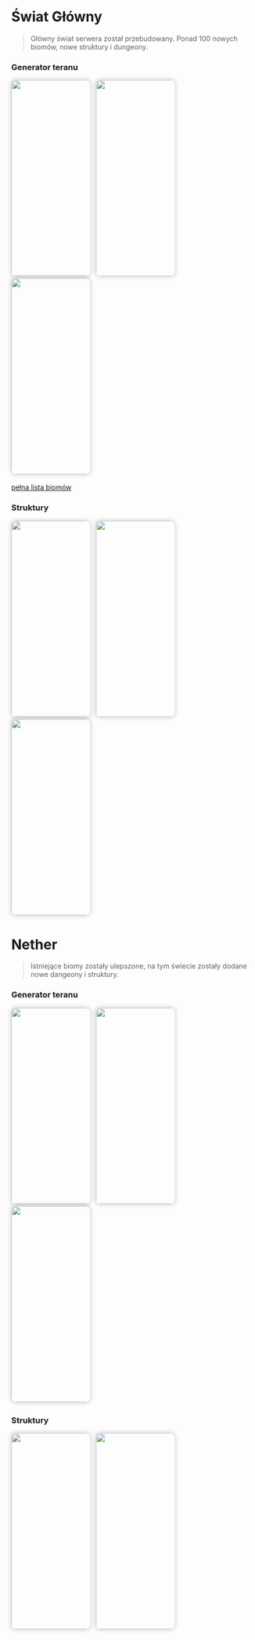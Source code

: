 <style>
img:not(.medium-zoom-image--opened):not(.navbar-link-icon) {
    max-width: 32%;
    margin: 0 8px 4px 0;
    box-shadow: 0 0 6px 4px rgba(0, 0, 0, .1);
    border-radius: 10px;
}
</style>

# Świat Główny

> Główny świat serwera został przebudowany. Ponad 100 nowych biomów, nowe struktury i dungeony.

### Generator teranu


<img src="https://github.com/user-attachments/assets/3ce76f79-5a86-4518-a5cb-7feb6b4000a8" width="400px">

<img src="https://github.com/user-attachments/assets/a5c4f917-4aeb-4406-95b4-d5389632db18" width="400px">

<img src="https://github.com/user-attachments/assets/b93c5e38-63fb-4247-b8fe-e74cec9d5076" width="400px">

[pełna lista biomów](https://github.com/globmcpl/Main/wiki/Biomy)

### Struktury

<img src="https://github.com/user-attachments/assets/6adc1fd3-1575-4cc5-9e7d-0cd360163d60" width="400px">

<img src="https://github.com/user-attachments/assets/0ac88c12-89f2-4d6c-b793-b78f4457973e" width="400px">

<img src="https://github.com/user-attachments/assets/aeff67d5-567e-4d6d-a664-9ff132d143e2" width="400px">

# Nether

> Istniejące biomy zostały ulepszone, na tym świecie zostały dodane nowe dangeony i struktury.

### Generator teranu

<img src="https://github.com/user-attachments/assets/8bdc1f06-2f03-4fab-b528-d007932a740f" width="400px">
<img src="https://github.com/user-attachments/assets/194c7108-b242-4c19-b65a-e4ed50c7345d" width="400px">
<img src="https://github.com/user-attachments/assets/a958cc5d-7b62-4d32-a352-8cea10ee6a8c" width="400px">


### Struktury

<img src="https://github.com/user-attachments/assets/4ca8aa66-a6b3-4d20-88d4-8954e1b72332" width="400px">
<img src="https://github.com/user-attachments/assets/f0ebc77f-bacf-4540-8401-5934318e2d5c" width="400px">